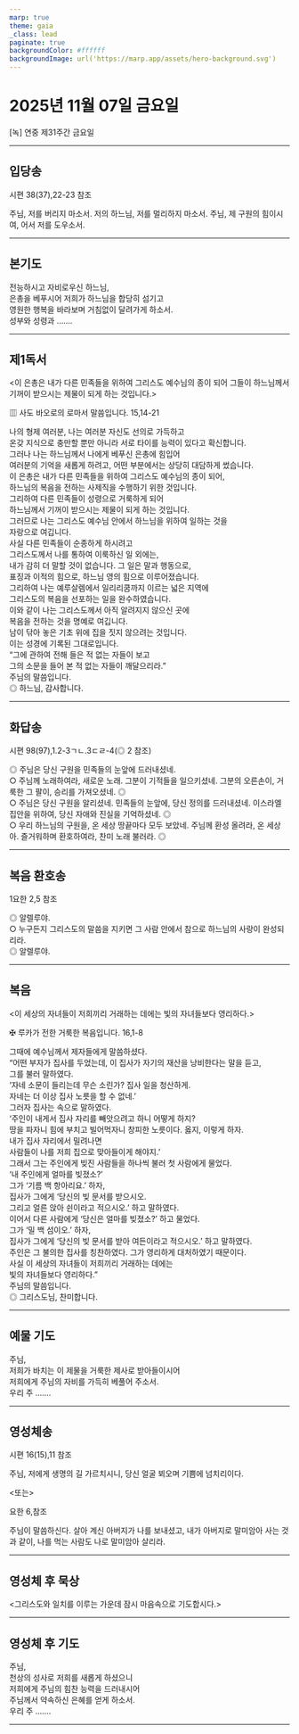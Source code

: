 ```yaml
---
marp: true
theme: gaia
_class: lead
paginate: true
backgroundColor: #ffffff
backgroundImage: url('https://marp.app/assets/hero-background.svg')
---
```


# 2025년 11월 07일 금요일

[녹] 연중 제31주간 금요일  




---

## 입당송

시편 38(37),22-23 참조

주님, 저를 버리지 마소서. 저의 하느님, 저를 멀리하지 마소서. 주님, 제 구원의 힘이시여, 어서 저를 도우소서.  
  


---

## 본기도

전능하시고 자비로우신 하느님,  
은총을 베푸시어 저희가 하느님을 합당히 섬기고  
영원한 행복을 바라보며 거침없이 달려가게 하소서.  
성부와 성령과 …….  
  


---

## 제1독서

<이 은총은 내가 다른 민족들을 위하여 그리스도 예수님의 종이 되어 그들이 하느님께서 기꺼이 받으시는 제물이 되게 하는 것입니다.>

▥ 사도 바오로의 로마서 말씀입니다. 15,14-21

나의 형제 여러분, 나는 여러분 자신도 선의로 가득하고  
온갖 지식으로 충만할 뿐만 아니라 서로 타이를 능력이 있다고 확신합니다.  
그러나 나는 하느님께서 나에게 베푸신 은총에 힘입어  
여러분의 기억을 새롭게 하려고, 어떤 부분에서는 상당히 대담하게 썼습니다.  
이 은총은 내가 다른 민족들을 위하여 그리스도 예수님의 종이 되어,  
하느님의 복음을 전하는 사제직을 수행하기 위한 것입니다.  
그리하여 다른 민족들이 성령으로 거룩하게 되어  
하느님께서 기꺼이 받으시는 제물이 되게 하는 것입니다.  
그러므로 나는 그리스도 예수님 안에서 하느님을 위하여 일하는 것을  
자랑으로 여깁니다.  
사실 다른 민족들이 순종하게 하시려고  
그리스도께서 나를 통하여 이룩하신 일 외에는,  
내가 감히 더 말할 것이 없습니다. 그 일은 말과 행동으로,  
표징과 이적의 힘으로, 하느님 영의 힘으로 이루어졌습니다.  
그리하여 나는 예루살렘에서 일리리쿰까지 이르는 넓은 지역에  
그리스도의 복음을 선포하는 일을 완수하였습니다.  
이와 같이 나는 그리스도께서 아직 알려지지 않으신 곳에  
복음을 전하는 것을 명예로 여깁니다.  
남이 닦아 놓은 기초 위에 집을 짓지 않으려는 것입니다.  
이는 성경에 기록된 그대로입니다.  
“그에 관하여 전해 들은 적 없는 자들이 보고  
그의 소문을 들어 본 적 없는 자들이 깨달으리라.”  
주님의 말씀입니다.  
◎ 하느님, 감사합니다.  
  


---

## 화답송

시편 98(97),1.2-3ㄱㄴ.3ㄷㄹ-4(◎ 2 참조)

◎ 주님은 당신 구원을 민족들의 눈앞에 드러내셨네.  
○ 주님께 노래하여라, 새로운 노래. 그분이 기적들을 일으키셨네. 그분의 오른손이, 거룩한 그 팔이, 승리를 가져오셨네. ◎  
○ 주님은 당신 구원을 알리셨네. 민족들의 눈앞에, 당신 정의를 드러내셨네. 이스라엘 집안을 위하여, 당신 자애와 진실을 기억하셨네. ◎  
○ 우리 하느님의 구원을, 온 세상 땅끝마다 모두 보았네. 주님께 환성 올려라, 온 세상아. 즐거워하며 환호하여라, 찬미 노래 불러라. ◎  
  


---

## 복음 환호송

1요한 2,5 참조

◎ 알렐루야.  
○ 누구든지 그리스도의 말씀을 지키면 그 사람 안에서 참으로 하느님의 사랑이 완성되리라.  
◎ 알렐루야.  
  


---

## 복음

<이 세상의 자녀들이 저희끼리 거래하는 데에는 빛의 자녀들보다 영리하다.>

✠ 루카가 전한 거룩한 복음입니다. 16,1-8

그때에 예수님께서 제자들에게 말씀하셨다.  
“어떤 부자가 집사를 두었는데, 이 집사가 자기의 재산을 낭비한다는 말을 듣고,  
그를 불러 말하였다.  
‘자네 소문이 들리는데 무슨 소린가? 집사 일을 청산하게.  
자네는 더 이상 집사 노릇을 할 수 없네.’  
그러자 집사는 속으로 말하였다.  
‘주인이 내게서 집사 자리를 빼앗으려고 하니 어떻게 하지?  
땅을 파자니 힘에 부치고 빌어먹자니 창피한 노릇이다. 옳지, 이렇게 하자.  
내가 집사 자리에서 밀려나면  
사람들이 나를 저희 집으로 맞아들이게 해야지.’  
그래서 그는 주인에게 빚진 사람들을 하나씩 불러 첫 사람에게 물었다.  
‘내 주인에게 얼마를 빚졌소?’  
그가 ‘기름 백 항아리요.’ 하자,  
집사가 그에게 ‘당신의 빚 문서를 받으시오.  
그리고 얼른 앉아 쉰이라고 적으시오.’ 하고 말하였다.  
이어서 다른 사람에게 ‘당신은 얼마를 빚졌소?’ 하고 물었다.  
그가 ‘밀 백 섬이오.’ 하자,  
집사가 그에게 ‘당신의 빚 문서를 받아 여든이라고 적으시오.’ 하고 말하였다.  
주인은 그 불의한 집사를 칭찬하였다. 그가 영리하게 대처하였기 때문이다.  
사실 이 세상의 자녀들이 저희끼리 거래하는 데에는  
빛의 자녀들보다 영리하다.”  
주님의 말씀입니다.  
◎ 그리스도님, 찬미합니다.  
  


---

## 예물 기도

주님,  
저희가 바치는 이 제물을 거룩한 제사로 받아들이시어  
저희에게 주님의 자비를 가득히 베풀어 주소서.  
우리 주 …….  
  


---

## 영성체송

시편 16(15),11 참조

주님, 저에게 생명의 길 가르치시니, 당신 얼굴 뵈오며 기쁨에 넘치리이다.  
  
<또는>  
  
요한 6,참조  
  
주님이 말씀하신다. 살아 계신 아버지가 나를 보내셨고, 내가 아버지로 말미암아 사는 것과 같이, 나를 먹는 사람도 나로 말미암아 살리라.  


---

## 영성체 후 묵상

<그리스도와 일치를 이루는 가운데 잠시 마음속으로 기도합시다.>  


---

## 영성체 후 기도

주님,  
천상의 성사로 저희를 새롭게 하셨으니  
저희에게 주님의 힘찬 능력을 드러내시어  
주님께서 약속하신 은혜를 얻게 하소서.  
우리 주 …….  
  


---